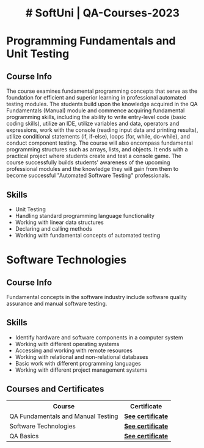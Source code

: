 # <p align="center"># SoftUni | QA-Courses-2023<p>

# Programming Fundamentals and Unit Testing

## Course Info

The course examines fundamental programming concepts that serve as the foundation for efficient and superior learning in professional automated testing modules. The students build upon the knowledge acquired in the QA Fundamentals (Manual) module and commence acquiring fundamental programming skills, including the ability to write entry-level code (basic coding skills), utilize an IDE, utilize variables and data, operators and expressions, work with the console (reading input data and printing results), utilize conditional statements (if, if-else), loops (for, while, do-while), and conduct component testing. The course will also encompass fundamental programming structures such as arrays, lists, and objects. It ends with a practical project where students create and test a console game. The course successfully builds students' awareness of the upcoming professional modules and the knowledge they will gain from them to become successful "Automated Software Testing" professionals.

## Skills

- Unit Testing
- Handling standard programming language functionality
- Working with linear data structures
- Declaring and calling methods
- Working with fundamental concepts of automated testing

# Software Technologies

## Course Info

Fundamental concepts in the software industry include software quality assurance and manual software testing.

## Skills

- Identify hardware and software components in a computer system
- Working with different operating systems
- Accessing and working with remote resources
- Working with relational and non-relational databases
- Basic work with different programming languages
- Working with different project management systems



## Courses and Certificates
<div>
<table>
  <tr>
    <th>Course</th>
    <th>Certificate</th>
   <tr>
    <td>QA Fundamentals and Manual Testing</td>
    <td><a href="https://softuni.bg/certificates/details/184220/6fb431ba"><strong>See certificate</strong></a></td>
  </tr>
  <tr>
    <td>Software Technologies</td>
    <td><a href="https://softuni.bg/certificates/details/176543/efb124ba"><strong>See certificate</strong></a></td>
  </tr>
    <tr>
    <td>QA Basics</td>
    <td><a href="https://softuni.bg/certificates/details/153967/b70bae7c"><strong>See certificate</strong></a></td>
  </tr>
</table>
</div>

